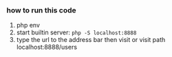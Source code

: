 ### how to run this code
1. php env 
2. start builtin server:
`php -S localhost:8888`
3. type the url to the address bar then visit or visit path localhost:8888/users
